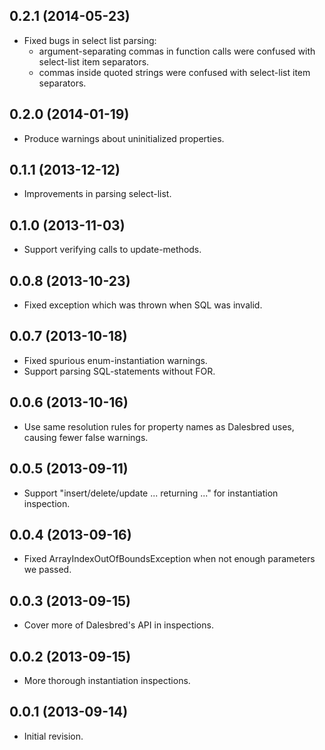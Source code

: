 ## 0.2.1 (2014-05-23)

  - Fixed bugs in select list parsing:
     - argument-separating commas in function calls were confused with select-list item separators.
     - commas inside quoted strings were confused with select-list item separators. 

## 0.2.0 (2014-01-19)

  - Produce warnings about uninitialized properties.

## 0.1.1 (2013-12-12)

  - Improvements in parsing select-list.

## 0.1.0 (2013-11-03)

  - Support verifying calls to update-methods.

## 0.0.8 (2013-10-23)

  - Fixed exception which was thrown when SQL was invalid.

## 0.0.7 (2013-10-18)

  - Fixed spurious enum-instantiation warnings.
  - Support parsing SQL-statements without FOR.

## 0.0.6 (2013-10-16)

  - Use same resolution rules for property names as Dalesbred uses, causing fewer false warnings.

## 0.0.5 (2013-09-11)

  - Support "insert/delete/update ... returning ..." for instantiation inspection.

## 0.0.4 (2013-09-16)

  - Fixed ArrayIndexOutOfBoundsException when not enough parameters we passed.

## 0.0.3 (2013-09-15)

  - Cover more of Dalesbred's API in inspections.

## 0.0.2 (2013-09-15)

  - More thorough instantiation inspections.

## 0.0.1 (2013-09-14)

  - Initial revision.
